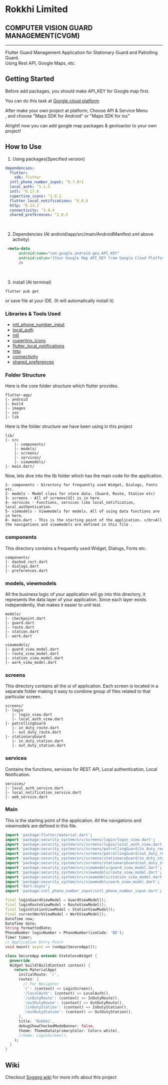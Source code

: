 # Rokkhi Limited
## COMPUTER VISION GUARD MANAGEMENT(CVGM)

------------------------------------------
Flutter Guard Management Application for Stationary Guard and Patrolling Guard. </br>
Using Rest API, Google Maps, etc. </br>


## Getting Started

Before add packages, you should make API_KEY for Google map first.

You can do this task at [Google cloud platform](https://console.cloud.google.com/)

After make your own project at platform, Choose API & Service Menu</br>,
and choose "Maps SDK for Android" or "Maps SDK for ios"

Alright! now you can add google map packages & geoloactor to your own project!

## How to Use 

1. Using packages(Specified version)
~~~yaml
dependencies:
  flutter:
    sdk: flutter
  intl_phone_number_input: ^0.7.0+1
  local_auth: ^1.1.5
  intl: ^0.17.0
  cupertino_icons: ^1.0.2
  flutter_local_notifications: ^6.0.0
  http: ^0.13.3
  connectivity: ^3.0.4
  shared_preferences: ^2.0.5
~~~
</br>

2. Dependencies (At android/app/src/main/AndroidManifest.xml above activity)
~~~xml
 <meta-data
      android:name="com.google.android.geo.API_KEY"
      android:value="{Your Google Map API_KEY from Google Cloud Platform}"
      /> 
~~~
</br>

3. install (At terminal)
~~~Linux
flutter pub get
~~~
or save file at your IDE. (It will automatically install it)
</br>


### Libraries & Tools Used
* [intl_phone_number_input](https://pub.dev/packages/intl_phone_number_input)
* [local_auth](https://pub.dev/packages/local_auth)
* [intl](https://pub.dev/packages/intl)
* [cupertino_icons](https://pub.dev/packages/cupertino_icons)
* [flutter_local_notifications ](https://pub.dev/packages/flutter_local_notifications)
* [http](https://pub.dev/packages/http)
* [connectivity](https://pub.dev/packages/connectivity)
* [shared_preferences](https://pub.dev/packages/shared_preferences)

### Folder Structure
Here is the core folder structure which flutter provides.

```
flutter-app/
|- android
|- build
|- images
|- ios
|- lib
```

Here is the folder structure we have been using in this project

```
lib/
|- src
    |- components/
    |- models/
    |- screens/
    |- services/
    |- viewmodels/
|- main.dart/
```

Now, lets dive into the lib folder which has the main code for the application.

```
1- components - Directory for frequently used Widget, Dialogs, Fonts etc.
2- models - Model class for store data. (Guard, Route, Station etc)
3- screens - All of screens(UI) is in here.
4- services - Functions, services like local_notification, local_authentication.
5- viemodels - Viewmodels for models. All of using data functions are in here.
8- main.dart - This is the starting point of the application. </br>All the navigations and viewmodels are defined in this file .
```

### components

This directory contains a frequently used Widget, Dialogs, Fonts etc.

```
components/
|- dashed_rect.dart
|- dialogs.dart
|- preferences.dart
```

### models, viewmodels

All the business logic of your application will go into this directory, it represents the data layer of your application. Since each layer exists independently, that makes it easier to unit test. 
```
models/
|- checkpoint.dart
|- guard.dart
|- route.dart
|- station.dart
|- work.dart
   
viewmodels/
|- guard_view_model.dart
|- route_view_model.dart
|- station_view_model.dart
|- work_view_model.dart

```

### screens

This directory contains all the ui of application. Each screen is located in a separate folder making it easy to combine group of files related to that particular screen. 

```
screens/
|- login
   |- login_view.dart
   |- local_auth_view.dart
|- patrollingGuard
   |- in_duty_route.dart
   |- out_duty_route.dart
|- stationaryGuard
   |- in_duty_station.dart
   |- out_duty_station.dart

```

### services

Contains the functions, services for REST API, Local authentication, Local Notification.

```
services/
|- local_auth_service.dart
|- local_notification_service.dart
|- web_service.dart
```

### Main

This is the starting point of the application. All the navigations and viewmodels are defined in this file.

```dart
import 'package:flutter/material.dart';
import 'package:security_system/src/screens/login/login_view.dart';
import 'package:security_system/src/screens/login/local_auth_view.dart';
import 'package:security_system/src/screens/patrollingGuard/in_duty_route.dart';
import 'package:security_system/src/screens/patrollingGuard/out_duty_route.dart';
import 'package:security_system/src/screens/stationaryGuard/in_duty_station.dart';
import 'package:security_system/src/screens/stationaryGuard/out_duty_station.dart';
import 'package:security_system/src/viewmodels/guard_view_model.dart';
import 'package:security_system/src/viewmodels/route_view_model.dart';
import 'package:security_system/src/viewmodels/station_view_model.dart';
import 'package:security_system/src/viewmodels/work_view_model.dart';
import 'dart:async';
import 'package:intl_phone_number_input/intl_phone_number_input.dart';

final loginGuardViewModel = GuardViewModel();
final loginRouteViewModel = RouteViewModel();
final loginStationViewModel = StationViewModel();
final currentWorkViewModel = WorkViewModel();
DateTime now;
DateTime date;
String formattedDate;
PhoneNumber loginNumber = PhoneNumber(isoCode: 'BD');
Timer timer;
// Application Entry Point
void main() async => runApp(SecureApp());

class SecureApp extends StatelessWidget {
  @override
  Widget build(BuildContext context) {
    return MaterialApp(
      initialRoute: '/',
      routes: {
        // For Navigator
        '/': (context) => LoginScreen(),
        '/localAuth': (context) => LocalAuth(),
        '/inDutyRoute': (context) => InDutyRoute(),
        '/outDutyRoute': (context) => OutDutyRoute(),
        '/inDutyStation': (context) => InDutyStation(),
        '/outDutyStation': (context) => OutDutyStation(),
      },
      title: 'Rokkhi',
      debugShowCheckedModeBanner: false,
      theme: ThemeData(primaryColor: Colors.white),
      //home: LoginScreen(),
    );
  }
}

```

## Wiki

Checkout [Sogang wiki](http://cscp2.sogang.ac.kr/CSE4186/index.php/Rokkhi_Limited_(IoT%EB%A5%BC_%EC%9D%B4%EC%9A%A9%ED%95%9C_%EC%8B%9C%EC%84%A4%EA%B4%80%EB%A6%AC%EC%8B%9C%EC%8A%A4%ED%85%9C)) for more info about this project

